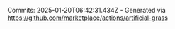 Commits: 2025-01-20T06:42:31.434Z - Generated via https://github.com/marketplace/actions/artificial-grass
<br>
